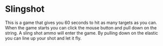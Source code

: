 # Slingshot
This is a game that gives you 60 seconds to hit as many targets as you can. When the game starts you can click the mouse button and pull down on the string. A sling shot ammo will enter the game. By pulling down on the elastic you can line up your shot and let it fly. 